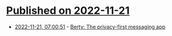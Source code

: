 # [Published on 2022-11-21](index.md)

* [2022-11-21, 07:00:51](https://news.ycombinator.com/item?id=33689678) - [Berty: The privacy-first messaging app](https://berty.tech/)
